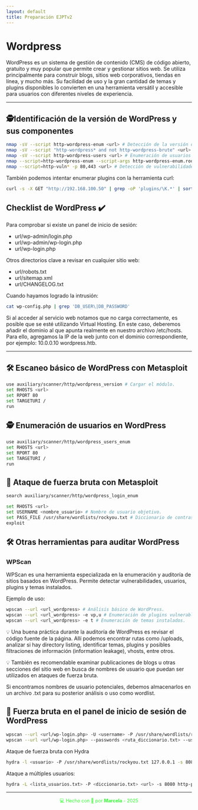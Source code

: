 ```yaml
---
layout: default
title: Preparación EJPTv2
---
```


# Wordpress

WordPress es un sistema de gestión de contenido (CMS) de código abierto, gratuito y muy popular que permite crear y gestionar sitios web. Se utiliza principalmente para construir blogs, sitios web corporativos, tiendas en línea, y mucho más. Su facilidad de uso y la gran cantidad de temas y plugins disponibles lo convierten en una herramienta versátil y accesible para usuarios con diferentes niveles de experiencia.

---

## 🕵️Identificación de la versión de WordPress y sus componentes

```bash
nmap -sV --script http-wordpress-enum <url> # Detección de la versión de WordPress y plugins.
nmap -sV --script "http-wordpress* and not http-wordpress-brute" <url> # Escaneo de vulnerabilidades en WordPress.
nmap -sV --script http-wordpress-users <url> # Enumeración de usuarios de WordPress.
nmap --script=http-wordpress-enum --script-args http-wordpress-enum.root=/ -p 80,443 <URL> # Escaneo completo para confirmar el uso de WordPress.
nmap --script=http-vuln* -p 80,443 <url> # Detección de vulnerabilidades específicas en WordPress y sus plugins.
```

También podemos intentar enumerar plugins con la herramienta curl:

```bash
curl -s -X GET "http://192.168.100.50" | grep -oP 'plugins/\K.*' | sort -u
```

## Checklist de WordPress ✔️

Para comprobar si existe un panel de inicio de sesión:


- url/wp-admin/login.php
- url/wp-admin/wp-login.php
- url/wp-login.php

Otros directorios clave a revisar en cualquier sitio web:


- url/robots.txt
- url/sitemap.xml
- url/CHANGELOG.txt


Cuando hayamos logrado la intrusión: 

```bash
cat wp-config.php | grep 'DB_USER\|DB_PASSWORD'
```

 Si al acceder al servicio web notamos que no carga correctamente, es posible que se esté utilizando Virtual Hosting. En este caso, deberemos añadir el dominio al que apunta realmente en nuestro archivo /etc/hosts. Para ello, agregamos la IP de la web junto con el dominio correspondiente, por ejemplo: 10.0.0.10 wordpress.htb.

---

## 🛠️ Escaneo básico de WordPress con Metasploit

```bash
use auxiliary/scanner/http/wordpress_version # Cargar el módulo.
set RHOSTS <url>
set RPORT 80
set TARGETURI /
run
```

## 🕵️ Enumeración de usuarios en WordPress

```bash
use auxiliary/scanner/http/wordpress_users_enum
set RHOSTS <url>
set RPORT 80
set TARGETURI /
run
```

## 🔑 Ataque de fuerza bruta con Metasploit

```bash
search auxiliary/scanner/http/wordpress_login_enum
```


```bash
set RHOSTS <url>
set USERNAME <nombre_usuario> # Nombre de usuario objetivo.
set PASS_FILE /usr/share/wordlists/rockyou.txt # Diccionario de contraseñas.
exploit
```

## 🛠️ Otras herramientas para auditar WordPress

### WPScan

WPScan es una herramienta especializada en la enumeración y auditoría de sitios basados en WordPress. Permite detectar vulnerabilidades, usuarios, plugins y temas instalados.

Ejemplo de uso:

```bash
wpscan --url <url_wordpress> # Análisis básico de WordPress.
wpscan --url <url_wordpress> -e vp,u # Enumeración de plugins vulnerables y usuarios.
wpscan --url <url_wordpress> -e t # Enumeración de temas instalados.
```

💡 Una buena práctica durante la auditoría de WordPress es revisar el código fuente de la página. Allí podemos encontrar rutas como /uploads, analizar si hay directory listing, identificar temas, plugins y posibles filtraciones de información (information leakage), vhosts, entre otros.

💡 También es recomendable examinar publicaciones de blogs u otras secciones del sitio web en busca de nombres de usuario que puedan ser utilizados en ataques de fuerza bruta.

Si encontramos nombres de usuario potenciales, debemos almacenarlos en un archivo .txt para su posterior análisis o uso como wordlist.

## 🔑 Fuerza bruta en el panel de inicio de sesión de WordPress

```bash
wpscan --url <url/wp-login.php> -U <username> -P /usr/share/wordlists/rockyou.txt # Uso de diccionario de contraseñas.
wpscan --url <url/wp-login.php> --passwords <ruta_diccionario.txt> --usernames <ruta_usuarios.txt> # Ataque con múltiples usuarios.
```

Ataque de fuerza bruta con Hydra

```bash
hydra -l <usuario> -P /usr/share/wordlists/rockyou.txt 127.0.0.1 -s 8080 http-post-form "/wp-login.php:log=^USER^&pwd=^PASS^&wp-submit=Log In:F=incorrect"
```


Ataque a múltiples usuarios:

```bash
hydra -L <lista_usuarios.txt> -P <diccionario.txt> <url> -s 8080 http-post-form "/wp-login.php:log=^USER^&pwd=^PASS^&wp-submit=Log In:F=incorrect"
```

---


<div style="text-align:center; font-size: 0.9em; margint-top: 40px; color: #33ff33;">
    💻 Hecho con 💚 por <strong>Marcela</strong> - 2025
</div>
